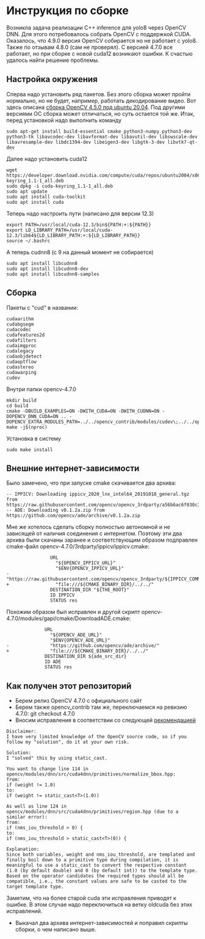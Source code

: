 # Инструкция по сборке

Возникла задача реализации C++ inference для yolo8 через OpenCV DNN. Для этого потребовалось собрать OpenCV c поддержкой CUDA. Оказалось, что 4.9.0 версия OpenCV собирается но не работает с yolo8. Также по отзывам 4.8.0 (сам не проверял). С версией 4.7.0 все работает, но при сборке с новой cuda12 возникают ошибки. К счастью удалось найти решение проблемы.

## Настройка окружения

Сперва надо установить ряд пакетов. Без этого сборка может пройти нормально, но не будет, например, работать декодирование видео. Вот здесь описана [сборка OpenCV 4.5.0 под ubuntu 20.04](https://www.samontab.com/web/2020/11/installing-opencv-4-5-0-in-ubuntu-20-04-lts/). Под другими версиями ОС сборка может отличаться, но суть остается той же. Итак, перед установкой надо выполнить команду

    sudo apt-get install build-essential cmake python3-numpy python3-dev python3-tk libavcodec-dev libavformat-dev libavutil-dev libswscale-dev libavresample-dev libdc1394-dev libeigen3-dev libgtk-3-dev libvtk7-qt-dev

Далее надо установить cuda12

    wget https://developer.download.nvidia.com/compute/cuda/repos/ubuntu2004/x86_64/cuda-keyring_1.1-1_all.deb
    sudo dpkg -i cuda-keyring_1.1-1_all.deb
    sudo apt update
    sudo apt install cuda-toolkit
    sudo apt install cuda

Теперь надо настроить пути (написано для версии 12.3)

    export PATH=/usr/local/cuda-12.3/bin${PATH:+:${PATH}}
    export LD_LIBRARY_PATH=/usr/local/cuda-12.3/lib64${LD_LIBRARY_PATH:+:${LD_LIBRARY_PATH}}
    source ~/.bashrc

А теперь cudnn8 (с 9 на данный момент не собирается)

    sudo apt install libcudnn8
    sudo apt install libcudnn8-dev
    sudo apt install libcudnn8-samples

## Сборка

Пакеты с "cud" в названии:

```
cudaarithm
cudabgsegm
cudacodec
cudafeatures2d
cudafilters
cudaimgproc
cudalegacy
cudaobjdetect
cudaoptflow
cudastereo
cudawarping
cudev
```

Внутри папки opencv-4.7.0

    mkdir build
    cd build
    cmake -DBUILD_EXAMPLES=ON -DWITH_CUDA=ON -DWITH_CUDNN=ON -DOPENCV_DNN_CUDA=ON .. -DOPENCV_EXTRA_MODULES_PATH=../../opencv_contrib/modules/cudev\;../../opencv_contrib/modules/cudaarithm\;../../opencv_contrib/modules/cudaimgproc\;../../opencv_contrib/modules/cudawarping
    make -j$(nproc)

Установка в систему

    sudo make install

## Внешние интернет-зависимости

Было замечено, что при запуске cmake скачивается два архива:

```
-- IPPICV: Downloading ippicv_2020_lnx_intel64_20191018_general.tgz from https://raw.githubusercontent.com/opencv/opencv_3rdparty/a56b6ac6f030c312b2dce17430eef13aed9af274/ippicv/ippicv_2020_lnx_intel64_20191018_general.tgz
-- ADE: Downloading v0.1.2a.zip from https://github.com/opencv/ade/archive/v0.1.2a.zip
```

Мне же хотелось сделать сборку полностью автономной и не зависящей от наличия соединения с интернетом. Поэтому эти два архива были скачаны заранее и соответствующим образом подправлен cmake-файл opencv-4.7.0/3rdparty/ippicv/ippicv.cmake:

```
                URL
                  "${OPENCV_IPPICV_URL}"
                  "$ENV{OPENCV_IPPICV_URL}"
-                 "https://raw.githubusercontent.com/opencv/opencv_3rdparty/${IPPICV_COMMIT}/ippicv/"
+                 "file:///${CMAKE_BINARY_DIR}/../../"
                DESTINATION_DIR "${THE_ROOT}"
                ID IPPICV
                STATUS res
```

Похожим образом был исправлен и другой скрипт opencv-4.7.0/modules/gapi/cmake/DownloadADE.cmake:

```
              URL
                "${OPENCV_ADE_URL}"
                "$ENV{OPENCV_ADE_URL}"
-               "https://github.com/opencv/ade/archive/"
+               "file:///${CMAKE_BINARY_DIR}/../../"
              DESTINATION_DIR ${ade_src_dir}
              ID ADE
              STATUS res
```

## Как получен этот репозиторий

- Берем релиз OpenCV 4.7.0 с официального сайт
- Берем также opencv_contrib там же, переключаемся на ревизию 4.7.0: git checkout 4.7.0
- Вносим исправления в соответствии со следующей [рекомендацией](https://github.com/opencv/opencv/issues/23893)

```
Disclaimer:
I have very limited knowledge of the OpenCV source code, so if you follow my "solution", do it at your own risk.

Solution:
I "solved" this by using static_cast.

You want to change line 114 in opencv/modules/dnn/src/cuda4dnn/primitives/normalize_bbox.hpp:
from:
if (weight != 1.0)
to:
if (weight != static_cast<T>(1.0))

As well as line 124 in opencv/modules/dnn/src/cuda4dnn/primitives/region.hpp (due to a similar error):
from:
if (nms_iou_threshold > 0) {
to:
if (nms_iou_threshold > static_cast<T>(0)) {

Explanation:
Since both variables, weight and nms_iou_threshold, are templated and finally boil down to a primitive type during compilation, it is meaningful to use a static_cast to convert the respective constant (1.0 (by default double) and 0 (by default int)) to the template type. Based on the operator candidates the required types should all be compatible, i.e., the constant values are safe to be casted to the target template type.

```
Заметим, что на более старой cuda эти исправления приводят к ошибке. В этом случае надо переключиться на ветку oldcuda без этих исправлений. 

- Выкачал два архива интернет-зависимостей и поправил скрипты сборки, о чем написано выше.

